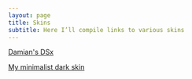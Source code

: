 ```yaml
---
layout: page
title: Skins
subtitle: Here I’ll compile links to various skins
---
```


[Damian's DSx](https://www.diy.brakel.com.au/dsx/)

[My minimalist dark skin](https://github.com/qporzk/Decent-Docs/blob/master/assets/skins/SimpleBlack.zip)